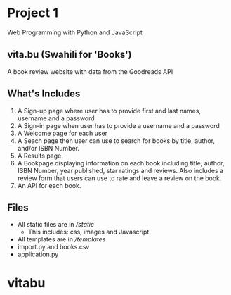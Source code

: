 # Project 1

Web Programming with Python and JavaScript

## vita.bu (Swahili for 'Books')

A book review website with data from the Goodreads API

## What's Includes

1. A Sign-up page where user has to provide first and last names, username and a password
2. A Sign-in page when user has to provide a username and a password
3. A Welcome page for each user
4. A Seach page then user can use to search for books by title, author, and/or ISBN Number.
5. A Results page.
6. A Bookpage displaying information on each book including title, author, ISBN Number, year published, star ratings and reviews. Also includes a review form that users can use to rate and leave a review on the book.
7. An API for each book.

## Files

- All static files are in _/static_
  - This includes: css, images and Javascript
- All templates are in _/templates_
- import.py and books.csv
- application.py
# vitabu
